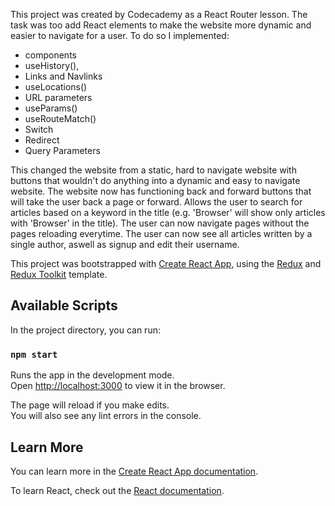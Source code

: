 This project was created by Codecademy as a React Router lesson. The task was too add React elements to make the website more dynamic and easier to navigate for a user. To do so I implemented:
- <Route> components
- useHistory(),
- Links and Navlinks
- useLocations()
- URL parameters
- useParams()
- useRouteMatch()
- Switch 
- Redirect
- Query Parameters
  
This changed the website from a static, hard to navigate website with buttons that wouldn't do anything into a dynamic and easy to navigate website. The website now has functioning back and forward buttons that will take the user back a page or forward. Allows the user to search for articles based on a keyword in the title (e.g. 'Browser' will show only articles with 'Browser' in the title). The user can now navigate pages without the pages reloading everytime. The user can now see all articles written by a single author, aswell as signup and edit their username. 




This project was bootstrapped with [Create React App](https://github.com/facebook/create-react-app), using the [Redux](https://redux.js.org/) and [Redux Toolkit](https://redux-toolkit.js.org/) template.

## Available Scripts

In the project directory, you can run:

### `npm start`

Runs the app in the development mode.<br />
Open [http://localhost:3000](http://localhost:3000) to view it in the browser.

The page will reload if you make edits.<br />
You will also see any lint errors in the console.

## Learn More

You can learn more in the [Create React App documentation](https://facebook.github.io/create-react-app/docs/getting-started).

To learn React, check out the [React documentation](https://reactjs.org/).
